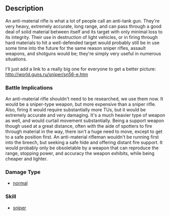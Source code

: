 ## Description

An anti-material rifle is what a lot of people call an anti-tank gun.
They're very heavy, extremely accurate, long range, and can pass through
a good deal of solid material between itself and its target with only
minimal loss to its integrity. Their use in destruction of light
vehicles, or in firing through hard materials to hit a well-defended
target would probably still be in use some time into the future for the
same reason sniper rifles, assault weapons, and shotguns would be;
they're simply very useful in numerous situations.

I'll just add a link to a really big one for everyone to get a better
picture: <http://world.guns.ru/sniper/sn56-e.htm>

### Battle Implications

An anti-material rifle shouldn't need to be researched, we use them now.
It would be a sniper-type weapon, but more expensive than a sniper
rifle. Also, firing it would require substantially more TUs, but it
would be extremely accurate and very damaging. It's a much heavier type
of weapon as well, and would curtail movement substantially. Being a
support weapon though used at a great distance, often with the aide of
spotters to fire through material in the way, there isn't a huge need to
move, except to get to a safe position first. An anti-material rifleman
wouldn't be running first into the breech, but seeking a safe hide and
offering distant fire support. It would probably only be obsoletable by
a weapon that can reproduce the range, stopping power, and accuracy the
weapon exhibits, while being cheaper and lighter.

### Damage Type

- [normal](Damage/normal "wikilink")

### Skill

- [sniper](Skills/sniper "wikilink")